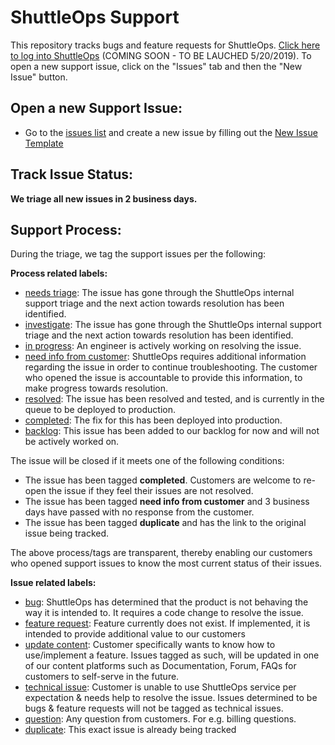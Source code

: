 ShuttleOps Support
=================

This repository tracks bugs and feature requests for ShuttleOps. [Click here to log into ShuttleOps](https://app.shuttleops.io) (COMING SOON - TO BE LAUCHED 5/20/2019).  To open a new support issue, click on the "Issues" tab and then the "New Issue" button.

Open a new Support Issue:
-------------------------

* Go to the [issues list](https://github.com/ShuttleOps/support/issues?state=open) and create a new issue by filling out the [New Issue Template](https://github.com/ShuttleOps/support/issues/new)


Track Issue Status:
------------------

**We triage all new issues in 2 business days.** 


Support Process:
----------------
During the triage, we tag the support issues per the following:

**Process related labels:**

- [needs triage](https://github.com/ShuttleOps/support/labels/P-needs%20triage): The issue has gone through the ShuttleOps internal support triage and the next action towards resolution has been identified.
- [investigate](https://github.com/ShuttleOps/support/labels/P-investigate): The issue has gone through the ShuttleOps internal support triage and the next action towards resolution has been identified.
- [in progress](https://github.com/ShuttleOps/support/labels/P-in%20progress): An engineer is actively working on resolving the issue.
- [need info from customer](https://github.com/ShuttleOps/support/labels/P-need%20info%20from%20customer): ShuttleOps requires additional information regarding the issue in order to continue troubleshooting. The customer who opened the issue is accountable to provide this information, to make progress towards resolution.
- [resolved](https://github.com/ShuttleOps/support/labels/P-resolved): The issue has been resolved and tested, and is currently in the queue to be deployed to production.
- [completed](https://github.com/ShuttleOps/support/labels/P-completed): The fix for this has been deployed into production.
- [backlog](https://github.com/ShuttleOps/support/labels/P-backlog): This issue has been added to our backlog for now and will not be actively worked on.

The issue will be closed if it meets one of the following conditions:

- The issue has been tagged **completed**. Customers are welcome to re-open the issue if they feel their issues are not resolved.
- The issue has been tagged **need info from customer** and 3 business days have passed with no response from the customer.
- The issue has been tagged **duplicate** and has the link to the original issue being tracked.


The above process/tags are transparent, thereby enabling our customers who opened support issues to know the most current status of their issues.

**Issue related labels:**

- [bug](https://github.com/ShuttleOps/support/labels/I-bug): ShuttleOps has determined that the product is not behaving the way it is intended to. It requires a code change to resolve the issue.
- [feature request](https://github.com/ShuttleOps/support/labels/I-feature%20request): Feature currently does not exist. If implemented, it is intended to provide additional value to our customers
- [update content](https://github.com/ShuttleOps/support/labels/I-update%20content): Customer specifically wants to know how to use/implement a feature. Issues tagged as such, will be updated in one of our content platforms such as Documentation, Forum, FAQs for customers to self-serve in the future.
- [technical issue](https://github.com/ShuttleOps/support/labels/I-technical%20issue):  Customer is unable to use ShuttleOps service per expectation & needs help to resolve the issue. Issues determined to be bugs & feature requests will not be tagged as technical issues.
- [question](https://github.com/ShuttleOps/support/labels/I-question): Any question from customers. For e.g. billing questions.
- [duplicate](https://github.com/ShuttleOps/support/labels/I-duplicate): This exact issue is already being tracked

